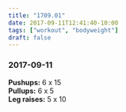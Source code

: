 ```yaml
---
title: "1709.01"
date: 2017-09-11T12:41:40-10:00
tags: ["workout", "bodyweight"]
draft: false
---
```


### 2017-09-11

**Pushups:** 6 x 15  
**Pullups:** 6 x 5  
**Leg raises:** 5 x 10